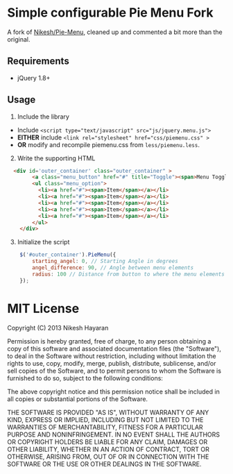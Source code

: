 # Simple configurable Pie Menu Fork

A fork of [Nikesh/Pie-Menu](https://github.com/Nikesh/Pie-Menu), cleaned up and commented a bit more than the original.

## Requirements

* jQuery 1.8+

## Usage

1. Include the library

  * Include `<script type="text/javascript" src="js/jquery.menu.js">` 
  * **EITHER** include `<link rel="stylesheet" href="css/piemenu.css" >` 
  * **OR** modify and recompile piemenu.css from `less/piemenu.less`.

2. Write the supporting HTML

```html
  <div id='outer_container' class="outer_container" >
		<a class="menu_button" href="#" title="Toggle"><span>Menu Toggle</span></a>
		<ul class="menu_option">
		  <li><a href="#"><span>Item</span></a></li>
		  <li><a href="#"><span>Item</span></a></li>
		  <li><a href="#"><span>Item</span></a></li>
		  <li><a href="#"><span>Item</span></a></li>
		  <li><a href="#"><span>Item</span></a></li>
		</ul>
	</div>
```

3. Initialize the script

```javascript
	$('#outer_container').PieMenu({
		starting_angel: 0, // Starting Angle in degrees
		angel_difference: 90, // Angle between menu elements
		radius: 100 // Distance from button to where the menu elements end up
	});	
```

# MIT License

Copyright (C) 2013 Nikesh Hayaran

Permission is hereby granted, free of charge, to any person obtaining a copy of this software and associated documentation files (the "Software"), to deal in the Software without restriction, including without limitation the rights to use, copy, modify, merge, publish, distribute, sublicense, and/or sell copies of the Software, and to permit persons to whom the Software is furnished to do so, subject to the following conditions:

The above copyright notice and this permission notice shall be included in all copies or substantial portions of the Software.

THE SOFTWARE IS PROVIDED "AS IS", WITHOUT WARRANTY OF ANY KIND, EXPRESS OR IMPLIED, INCLUDING BUT NOT LIMITED TO THE WARRANTIES OF MERCHANTABILITY, FITNESS FOR A PARTICULAR PURPOSE AND NONINFRINGEMENT. IN NO EVENT SHALL THE AUTHORS OR COPYRIGHT HOLDERS BE LIABLE FOR ANY CLAIM, DAMAGES OR OTHER LIABILITY, WHETHER IN AN ACTION OF CONTRACT, TORT OR OTHERWISE, ARISING FROM, OUT OF OR IN CONNECTION WITH THE SOFTWARE OR THE USE OR OTHER DEALINGS IN THE SOFTWARE.

